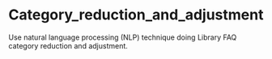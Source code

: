 # Category_reduction_and_adjustment
Use natural language processing (NLP) technique doing Library FAQ category reduction and adjustment.
